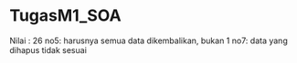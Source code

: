 # TugasM1_SOA
Nilai : 26
no5: harusnya semua data dikembalikan, bukan 1
no7: data yang dihapus tidak sesuai